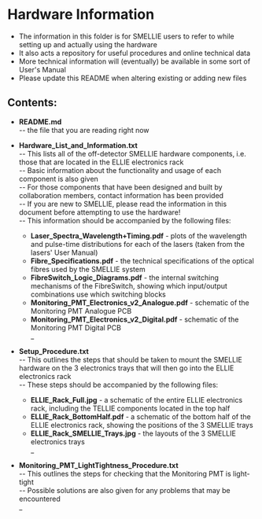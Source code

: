 Hardware Information
=======

* The information in this folder is for SMELLIE users to refer to while setting up and actually using the hardware  
* It also acts a repository for useful procedures and online technical data  
* More technical information will (eventually) be available in some sort of User's Manual  
* Please update this README when altering existing or adding new files  


Contents:
-------  

* __README.md__  
-- the file that you are reading right now  

* __Hardware_List_and_Information.txt__  
-- This lists all of the off-detector SMELLIE hardware components, i.e. those that are located in the ELLIE electronics rack  
-- Basic information about the functionality and usage of each component is also given  
-- For those components that have been designed and built by collaboration members, contact information has been provided  
-- If you are new to SMELLIE, please read the information in this document before attempting to use the hardware!  
-- This information should be accompanied by the following files:
    + __Laser_Spectra_Wavelength+Timing.pdf__ - plots of the wavelength and pulse-time distributions for each of the lasers (taken from the lasers' User Manual)
    + __Fibre_Specifications.pdf__ - the technical specifications of the optical fibres used by the SMELLIE system
    + __FibreSwitch_Logic_Diagrams.pdf__ - the internal switching mechanisms of the FibreSwitch, showing which input/output combinations use which switching blocks
    + __Monitoring_PMT_Electronics_v2_Analogue.pdf__ - schematic of the Monitoring PMT Analogue PCB
    + __Monitoring_PMT_Electronics_v2_Digital.pdf__ - schematic of the Monitoring PMT Digital PCB  
_

* __Setup_Procedure.txt__  
-- This outlines the steps that should be taken to mount the SMELLIE hardware on the 3 electronics trays that will then go into the ELLIE electronics rack  
-- These steps should be accompanied by the following files:
    + __ELLIE_Rack_Full.jpg__ - a schematic of the entire ELLIE electronics rack, including the TELLIE components located in the top half
    + __ELLIE_Rack_BottomHalf.pdf__ - a schematic of the bottom half of the ELLIE electronics rack, showing the positions of the 3 SMELLIE trays
    + __ELLIE_Rack_SMELLIE_Trays.jpg__ - the layouts of the 3 SMELLIE electronics trays  
_

* __Monitoring_PMT_LightTightness_Procedure.txt__  
-- This outlines the steps for checking that the Monitoring PMT is light-tight  
-- Possible solutions are also given for any problems that may be encountered  
_

